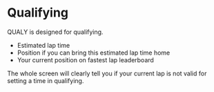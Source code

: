 # Qualifying

QUALY is designed for qualifying.&#x20;

* Estimated lap time
* Position if you can bring this estimated lap time home
* Your current position on fastest lap leaderboard

The whole screen will clearly tell you if your current lap is not valid for setting a time in qualifying.
